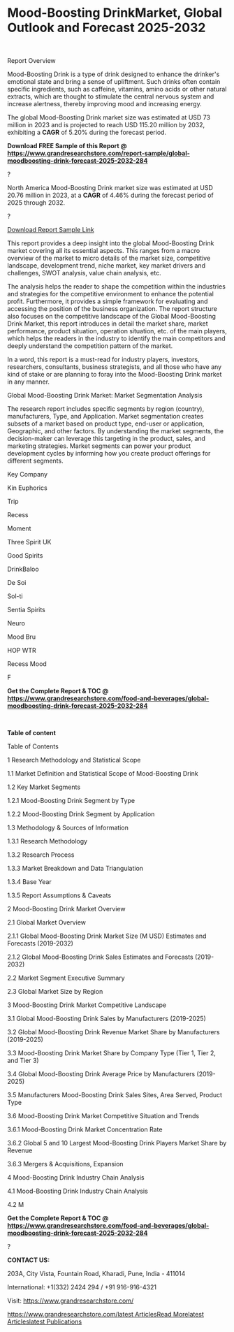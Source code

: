 <h1>Mood-Boosting DrinkMarket, Global Outlook and Forecast 2025-2032</h1><br/><p>Report Overview</p>
 
 
 
 <p>Mood-Boosting Drink is a type of drink designed to enhance the drinker&#39;s emotional state and bring a sense of upliftment. Such drinks often contain specific ingredients, such as caffeine, vitamins, amino acids or other natural extracts, which are thought to stimulate the central nervous system and increase alertness, thereby improving mood and increasing energy.</p>
 
 
 
 <p>The global Mood-Boosting Drink market size was estimated at USD 73 million in 2023 and is projected to reach USD 115.20 million by 2032, exhibiting a <strong>CAGR</strong> of 5.20% during the forecast period.</p>
 
 
 
 <div><b>Download FREE Sample of this Report @ <a href="https://www.grandresearchstore.com/report-sample/global-moodboosting-drink-forecast-2025-2032-284">https://www.grandresearchstore.com/report-sample/global-moodboosting-drink-forecast-2025-2032-284</a></b></div>
 
 
 
 <p>? </p>
 
 
 
 <p>North America Mood-Boosting Drink market size was estimated at USD 20.76 million in 2023, at a <strong>CAGR</strong> of 4.46% during the forecast period of 2025 through 2032.</p>
 
 
 
 <p>? </p>
 
 
 
 <p><a href="https://www.grandresearchstore.com/mr-admin/report-sample/global-moodboosting-drink-forecast-2025-2032-284">Download Report Sample Link</a></p>
 
 
 
 <p>This report provides a deep insight into the global Mood-Boosting Drink market covering all its essential aspects. This ranges from a macro overview of the market to micro details of the market size, competitive landscape, development trend, niche market, key market drivers and challenges, SWOT analysis, value chain analysis, etc.</p>
 
 
 
 <p>The analysis helps the reader to shape the competition within the industries and strategies for the competitive environment to enhance the potential profit. Furthermore, it provides a simple framework for evaluating and accessing the position of the business organization. The report structure also focuses on the competitive landscape of the Global Mood-Boosting Drink Market, this report introduces in detail the market share, market performance, product situation, operation situation, etc. of the main players, which helps the readers in the industry to identify the main competitors and deeply understand the competition pattern of the market.</p>
 
 
 
 <p>In a word, this report is a must-read for industry players, investors, researchers, consultants, business strategists, and all those who have any kind of stake or are planning to foray into the Mood-Boosting Drink market in any manner.</p>
 
 
 
 <p>Global Mood-Boosting Drink Market: Market Segmentation Analysis</p>
 
 
 
 <p>The research report includes specific segments by region (country), manufacturers, Type, and Application. Market segmentation creates subsets of a market based on product type, end-user or application, Geographic, and other factors. By understanding the market segments, the decision-maker can leverage this targeting in the product, sales, and marketing strategies. Market segments can power your product development cycles by informing how you create product offerings for different segments.</p>
 
 
 
 <p>Key Company</p>
 
 
 
 <p>Kin Euphorics</p>
 
 
 
 <p>Trip</p>
 
 
 
 <p>Recess</p>
 
 
 
 <p>Moment</p>
 
 
 
 <p>Three Spirit UK</p>
 
 
 
 <p>Good Spirits</p>
 
 
 
 <p>DrinkBaloo</p>
 
 
 
 <p>De Soi</p>
 
 
 
 <p>Sol-ti</p>
 
 
 
 <p>Sentia Spirits</p>
 
 
 
 <p>Neuro</p>
 
 
 
 <p>Mood Bru</p>
 
 
 
 <p>HOP WTR</p>
 
 
 
 <p>Recess Mood</p>
 
 
 
 <p>F</p>
 
 
 
 <div><b>Get the Complete Report & TOC @ <a href="https://www.grandresearchstore.com/food-and-beverages/global-moodboosting-drink-forecast-2025-2032-284">https://www.grandresearchstore.com/food-and-beverages/global-moodboosting-drink-forecast-2025-2032-284</a></b></div>
 
 
 
 <p><br />
 
 <b>Table of content</b></p>
 
 
 
 <p>Table of Contents<br />
 
 1 Research Methodology and Statistical Scope<br />
 
 1.1 Market Definition and Statistical Scope of Mood-Boosting Drink<br />
 
 1.2 Key Market Segments<br />
 
 1.2.1 Mood-Boosting Drink Segment by Type<br />
 
 1.2.2 Mood-Boosting Drink Segment by Application<br />
 
 1.3 Methodology & Sources of Information<br />
 
 1.3.1 Research Methodology<br />
 
 1.3.2 Research Process<br />
 
 1.3.3 Market Breakdown and Data Triangulation<br />
 
 1.3.4 Base Year<br />
 
 1.3.5 Report Assumptions & Caveats<br />
 
 2 Mood-Boosting Drink Market Overview<br />
 
 2.1 Global Market Overview<br />
 
 2.1.1 Global Mood-Boosting Drink Market Size (M USD) Estimates and Forecasts (2019-2032)<br />
 
 2.1.2 Global Mood-Boosting Drink Sales Estimates and Forecasts (2019-2032)<br />
 
 2.2 Market Segment Executive Summary<br />
 
 2.3 Global Market Size by Region<br />
 
 3 Mood-Boosting Drink Market Competitive Landscape<br />
 
 3.1 Global Mood-Boosting Drink Sales by Manufacturers (2019-2025)<br />
 
 3.2 Global Mood-Boosting Drink Revenue Market Share by Manufacturers (2019-2025)<br />
 
 3.3 Mood-Boosting Drink Market Share by Company Type (Tier 1, Tier 2, and Tier 3)<br />
 
 3.4 Global Mood-Boosting Drink Average Price by Manufacturers (2019-2025)<br />
 
 3.5 Manufacturers Mood-Boosting Drink Sales Sites, Area Served, Product Type<br />
 
 3.6 Mood-Boosting Drink Market Competitive Situation and Trends<br />
 
 3.6.1 Mood-Boosting Drink Market Concentration Rate<br />
 
 3.6.2 Global 5 and 10 Largest Mood-Boosting Drink Players Market Share by Revenue<br />
 
 3.6.3 Mergers & Acquisitions, Expansion<br />
 
 4 Mood-Boosting Drink Industry Chain Analysis<br />
 
 4.1 Mood-Boosting Drink Industry Chain Analysis<br />
 
 4.2 M</p>
 
 
 
 <div><b>Get the Complete Report & TOC @ <a href="https://www.grandresearchstore.com/food-and-beverages/global-moodboosting-drink-forecast-2025-2032-284">https://www.grandresearchstore.com/food-and-beverages/global-moodboosting-drink-forecast-2025-2032-284</a></b></div>
 
 
 
 <p>? </p>
 
 
 
 <p><b>CONTACT US:</b><br />
 
 203A, City Vista, Fountain Road, Kharadi, Pune, India - 411014<br />
 
 International: +1(332) 2424 294 / +91 916-916-4321<br />
 
 Visit: <a href="https://www.grandresearchstore.com/">https://www.grandresearchstore.com/</a><br />
 
 <a href="https://gyeongbokgung.com">https://www.grandresearchstore.com/</a><a href="https://hallyeomaritime.com">latest Articles</a><a href="https://jingwansa.com">Read More</a><a href="https://nguoiviet.jp/">latest Articles</a><a href="https://www.intelmarketresearch.com/">latest Publications</a></p>
